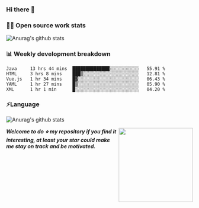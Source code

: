 

### Hi there 👋
### 👨‍💻 Open source work stats
![Anurag's github stats](https://github-readme-stats.vercel.app/api?username=wyndem&show_icons=true&theme=radical)

### 📊 Weekly development breakdown
<!--START_SECTION:waka-->
```text
Java     13 hrs 44 mins  ██████████████░░░░░░░░░░░   55.91 % 
HTML     3 hrs 8 mins    ███▒░░░░░░░░░░░░░░░░░░░░░   12.81 % 
Vue.js   1 hr 34 mins    █▓░░░░░░░░░░░░░░░░░░░░░░░   06.43 % 
YAML     1 hr 27 mins    █▒░░░░░░░░░░░░░░░░░░░░░░░   05.90 % 
XML      1 hr 1 min      █░░░░░░░░░░░░░░░░░░░░░░░░   04.20 % 
```
<!--END_SECTION:waka-->


### ⚡Language
![Anurag's github stats](https://github-readme-stats.vercel.app/api/top-langs/?username=wyndem&layout=compact&hide_border=true&langs_count=10)



<img align='right' src='https://octodex.github.com/images/hula_loop_octodex03.gif' width='200"'>


***Welcome to do ⭐ my repository if you find it interesting, at least your star could make me stay on track and be motivated.***







<!--
**wyndem/wyndem** is a ✨ _special_ ✨ repository because its `README.md` (this file) appears on your GitHub profile.

Here are some ideas to get you started:

- 🔭 I’m currently working on ...
- 🌱 I’m currently learning ...
- 👯 I’m looking to collaborate on ...
- 🤔 I’m looking for help with ...
- 💬 Ask me about ...
- 📫 How to reach me: ...
- 😄 Pronouns: ...
- ⚡ Fun fact: ...
-->
